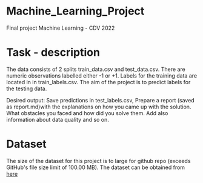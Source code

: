 # Machine_Learning_Project
Final project Machine Learning - CDV 2022


# Task - description
The data consists of 2 splits train_data.csv and test_data.csv. There are numeric observations labelled either -1 or +1. Labels for the training data are located in in train_labels.csv. 
The aim of the project is to predict labels for the testing data.

Desired output:
Save predictions in test_labels.csv,
Prepare a report (saved as report.md)with the explanations on how you came up with the solution. What obstacles you faced and how did you solve them. Add also information about data quality and so on.

# Dataset
The size of the dataset for this project is to large for github repo (exceeds GitHub's file size limit of 100.00 MB). The dataset can be obtained from [here](https://drive.google.com/drive/folders/1K4IQxSH--gfMZdovzGfuYjDXUF1r2TqF?usp=sharing)

